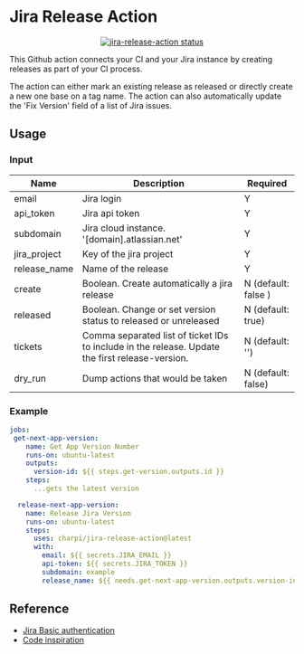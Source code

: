 # Jira Release Action

<p align="center">
  <a href="https://github.com/charpi/jira-release-actions"><img alt="jira-release-action status" src="https://github.com/carpi/jira-release-actions/workflows/build-test/badge.svg"></a>
</p>

This Github action connects your CI and your Jira instance by creating releases as part of your CI process.

The action can either mark an existing release as released or directly create a new one base on a tag name.
The action can also automatically update the 'Fix Version' field of a list of Jira issues.

## Usage

### Input

| Name | Description | Required |
|---|---|---|
| email  | Jira login | Y |
| api_token | Jira api token | Y |
| subdomain | Jira cloud instance. '[domain].atlassian.net' | Y |
| jira_project | Key of the jira project | Y |
| release_name | Name of the release | Y |
| create | Boolean. Create automatically a jira release | N (default: false ) |
| released | Boolean. Change or set version status to released or unreleased | N (default: true) |
| tickets | Comma separated list of ticket IDs to include in the release. Update the first release-version. | N (default: '') |
| dry_run | Dump actions that would be taken | N (default: false) |

### Example

```yaml
jobs:
 get-next-app-version:
    name: Get App Version Number
    runs-on: ubuntu-latest
    outputs:
      version-id: ${{ steps.get-version.outputs.id }}
    steps:
      ...gets the latest version

  release-next-app-version:
    name: Release Jira Version
    runs-on: ubuntu-latest
    steps:
      uses: charpi/jira-release-action@latest
      with:
        email: ${{ secrets.JIRA_EMAIL }}
        api-token: ${{ secrets.JIRA_TOKEN }}
        subdomain: example
        release_name: ${{ needs.get-next-app-version.outputs.version-id}}
```

## Reference

* [Jira Basic authentication](https://developer.atlassian.com/server/jira/platform/basic-authentication/)
* [Code inspiration](https://github.com/jimyang-9/release-jira-fix-version/)
